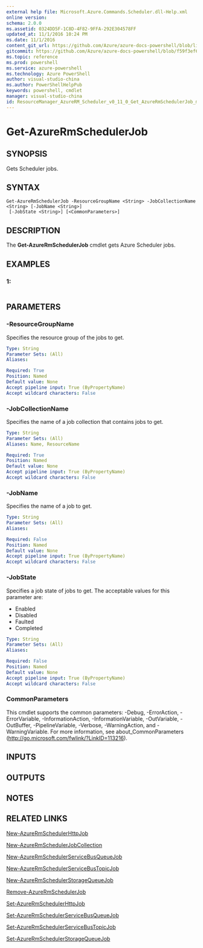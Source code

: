 ```yaml
---
external help file: Microsoft.Azure.Commands.Scheduler.dll-Help.xml
online version: 
schema: 2.0.0
ms.assetid: 0324DD5F-1C8D-4F82-9FFA-292E304578FF
updated_at: 11/1/2016 10:24 PM
ms.date: 11/1/2016
content_git_url: https://github.com/Azure/azure-docs-powershell/blob/live/azureps-cmdlets-docs/ResourceManager/AzureRM.Scheduler/v0.11.0/Get-AzureRmSchedulerJob.md
gitcommit: https://github.com/Azure/azure-docs-powershell/blob/f59f3ef60bc592383812213e69fd77ba950759ed/azureps-cmdlets-docs/ResourceManager/AzureRM.Scheduler/v0.11.0/Get-AzureRmSchedulerJob.md
ms.topic: reference
ms.prod: powershell
ms.service: azure-powershell
ms.technology: Azure PowerShell
author: visual-studio-china
ms.author: PowerShellHelpPub
keywords: powershell, cmdlet
manager: visual-studio-china
id: ResourceManager_AzureRM_Scheduler_v0_11_0_Get_AzureRmSchedulerJob_md
---
```


# Get-AzureRmSchedulerJob

## SYNOPSIS
Gets Scheduler jobs.

## SYNTAX

```
Get-AzureRmSchedulerJob -ResourceGroupName <String> -JobCollectionName <String> [-JobName <String>]
 [-JobState <String>] [<CommonParameters>]
```

## DESCRIPTION
The **Get-AzureRmSchedulerJob** cmdlet gets Azure Scheduler jobs.

## EXAMPLES

### 1:
```

```

## PARAMETERS

### -ResourceGroupName
Specifies the resource group of the jobs to get.

```yaml
Type: String
Parameter Sets: (All)
Aliases: 

Required: True
Position: Named
Default value: None
Accept pipeline input: True (ByPropertyName)
Accept wildcard characters: False
```

### -JobCollectionName
Specifies the name of a job collection that contains jobs to get.

```yaml
Type: String
Parameter Sets: (All)
Aliases: Name, ResourceName

Required: True
Position: Named
Default value: None
Accept pipeline input: True (ByPropertyName)
Accept wildcard characters: False
```

### -JobName
Specifies the name of a job to get.

```yaml
Type: String
Parameter Sets: (All)
Aliases: 

Required: False
Position: Named
Default value: None
Accept pipeline input: True (ByPropertyName)
Accept wildcard characters: False
```

### -JobState
Specifies a job state of jobs to get.
The acceptable values for this parameter are:

- Enabled 
- Disabled 
- Faulted 
- Completed

```yaml
Type: String
Parameter Sets: (All)
Aliases: 

Required: False
Position: Named
Default value: None
Accept pipeline input: True (ByPropertyName)
Accept wildcard characters: False
```

### CommonParameters
This cmdlet supports the common parameters: -Debug, -ErrorAction, -ErrorVariable, -InformationAction, -InformationVariable, -OutVariable, -OutBuffer, -PipelineVariable, -Verbose, -WarningAction, and -WarningVariable. For more information, see about_CommonParameters (http://go.microsoft.com/fwlink/?LinkID=113216).

## INPUTS

## OUTPUTS

## NOTES

## RELATED LINKS

[New-AzureRmSchedulerHttpJob](xref:ResourceManager/AzureRM.Scheduler/v0.11.0/New-AzureRmSchedulerHttpJob.md)

[New-AzureRmSchedulerJobCollection](xref:ResourceManager/AzureRM.Scheduler/v0.11.0/New-AzureRmSchedulerJobCollection.md)

[New-AzureRmSchedulerServiceBusQueueJob](xref:ResourceManager/AzureRM.Scheduler/v0.11.0/New-AzureRmSchedulerServiceBusQueueJob.md)

[New-AzureRmSchedulerServiceBusTopicJob](xref:ResourceManager/AzureRM.Scheduler/v0.11.0/New-AzureRmSchedulerServiceBusTopicJob.md)

[New-AzureRmSchedulerStorageQueueJob](xref:ResourceManager/AzureRM.Scheduler/v0.11.0/New-AzureRmSchedulerStorageQueueJob.md)

[Remove-AzureRmSchedulerJob](xref:ResourceManager/AzureRM.Scheduler/v0.11.0/Remove-AzureRmSchedulerJob.md)

[Set-AzureRmSchedulerHttpJob](xref:ResourceManager/AzureRM.Scheduler/v0.11.0/Set-AzureRmSchedulerHttpJob.md)

[Set-AzureRmSchedulerServiceBusQueueJob](xref:ResourceManager/AzureRM.Scheduler/v0.11.0/Set-AzureRmSchedulerServiceBusQueueJob.md)

[Set-AzureRmSchedulerServiceBusTopicJob](xref:ResourceManager/AzureRM.Scheduler/v0.11.0/Set-AzureRmSchedulerServiceBusTopicJob.md)

[Set-AzureRmSchedulerStorageQueueJob](xref:ResourceManager/AzureRM.Scheduler/v0.11.0/Set-AzureRmSchedulerStorageQueueJob.md)


